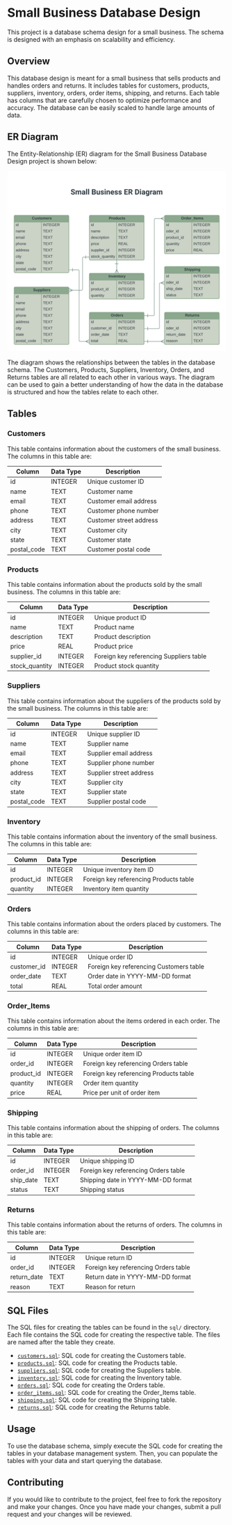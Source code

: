 # Small Business Database Design

This project is a database schema design for a small business. The schema is designed with an emphasis on scalability and efficiency.

## Overview

This database design is meant for a small business that sells products and handles orders and returns. It includes tables for customers, products, suppliers, inventory, orders, order items, shipping, and returns. Each table has columns that are carefully chosen to optimize performance and accuracy. The database can be easily scaled to handle large amounts of data.

## ER Diagram

The Entity-Relationship (ER) diagram for the Small Business Database Design project is shown below:

![ER Diagram](images/er-diagram.png "ER Diagram")

The diagram shows the relationships between the tables in the database schema. The Customers, Products, Suppliers, Inventory, Orders, and Returns tables are all related to each other in various ways. The diagram can be used to gain a better understanding of how the data in the database is structured and how the tables relate to each other.

## Tables

### Customers

This table contains information about the customers of the small business. The columns in this table are:

| Column       | Data Type | Description              |
|--------------|-----------|--------------------------|
| id           | INTEGER   | Unique customer ID        |
| name         | TEXT      | Customer name             |
| email        | TEXT      | Customer email address    |
| phone        | TEXT      | Customer phone number     |
| address      | TEXT      | Customer street address   |
| city         | TEXT      | Customer city             |
| state        | TEXT      | Customer state            |
| postal_code  | TEXT      | Customer postal code      |

### Products

This table contains information about the products sold by the small business. The columns in this table are:

| Column          | Data Type | Description                              |
|-----------------|-----------|------------------------------------------|
| id              | INTEGER   | Unique product ID                         |
| name            | TEXT      | Product name                              |
| description     | TEXT      | Product description                       |
| price           | REAL      | Product price                             |
| supplier_id     | INTEGER   | Foreign key referencing Suppliers table  |
| stock_quantity  | INTEGER   | Product stock quantity                    |

### Suppliers

This table contains information about the suppliers of the products sold by the small business. The columns in this table are:

| Column       | Data Type | Description              |
|--------------|-----------|--------------------------|
| id           | INTEGER   | Unique supplier ID        |
| name         | TEXT      | Supplier name             |
| email        | TEXT      | Supplier email address    |
| phone        | TEXT      | Supplier phone number     |
| address      | TEXT      | Supplier street address   |
| city         | TEXT      | Supplier city             |
| state        | TEXT      | Supplier state            |
| postal_code  | TEXT      | Supplier postal code      |

### Inventory

This table contains information about the inventory of the small business. The columns in this table are:

| Column        | Data Type | Description                             |
|---------------|-----------|-----------------------------------------|
| id            | INTEGER   | Unique inventory item ID                 |
| product_id    | INTEGER   | Foreign key referencing Products table  |
| quantity      | INTEGER   | Inventory item quantity                   |

### Orders

This table contains information about the orders placed by customers. The columns in this table are:

| Column        | Data Type | Description                             |
|---------------|-----------|-----------------------------------------|
| id            | INTEGER   | Unique order ID                           |
| customer_id   | INTEGER   | Foreign key referencing Customers table |
| order_date    | TEXT      | Order date in YYYY-MM-DD format           |
| total         | REAL      | Total order amount                         |

### Order_Items

This table contains information about the items ordered in each order. The columns in this table are:

| Column        | Data Type | Description                             |
|---------------|-----------|-----------------------------------------|
| id            | INTEGER   | Unique order item ID                       |
| order_id      | INTEGER   | Foreign key referencing Orders table    |
| product_id    | INTEGER   | Foreign key referencing Products table  |
| quantity      | INTEGER   | Order item quantity                        |
| price         | REAL      | Price per unit of order item               |

### Shipping

This table contains information about the shipping of orders. The columns in this table are:

| Column        | Data Type | Description                             |
|---------------|-----------|-----------------------------------------|
| id            | INTEGER   | Unique shipping ID                       |
| order_id      | INTEGER   | Foreign key referencing Orders table    |
| ship_date     | TEXT      | Shipping date in YYYY-MM-DD format         |
| status        | TEXT      | Shipping status                            |

### Returns

This table contains information about the returns of orders. The columns in this table are:

| Column        | Data Type | Description                             |
|---------------|-----------|-----------------------------------------|
| id            | INTEGER   | Unique return ID                           |
| order_id      | INTEGER   | Foreign key referencing Orders table    |
| return_date   | TEXT      | Return date in YYYY-MM-DD format           |
| reason        | TEXT      | Reason for return                         |

## SQL Files

The SQL files for creating the tables can be found in the `sql/` directory. Each file contains the SQL code for creating the respective table. The files are named after the table they create.

- [`customers.sql`](./sql/customers.sql): SQL code for creating the Customers table.
- [`products.sql`](./sql/products.sql): SQL code for creating the Products table.
- [`suppliers.sql`](./sql/suppliers.sql): SQL code for creating the Suppliers table.
- [`inventory.sql`](./sql/inventory.sql): SQL code for creating the Inventory table.
- [`orders.sql`](./sql/orders.sql): SQL code for creating the Orders table.
- [`order_items.sql`](./sql/order_items.sql): SQL code for creating the Order_Items table.
- [`shipping.sql`](./sql/shipping.sql): SQL code for creating the Shipping table.
- [`returns.sql`](./sql/returns.sql): SQL code for creating the Returns table.

## Usage

To use the database schema, simply execute the SQL code for creating the tables in your database management system. Then, you can populate the tables with your data and start querying the database.

## Contributing

If you would like to contribute to the project, feel free to fork the repository and make your changes. Once you have made your changes, submit a pull request and your changes will be reviewed.
